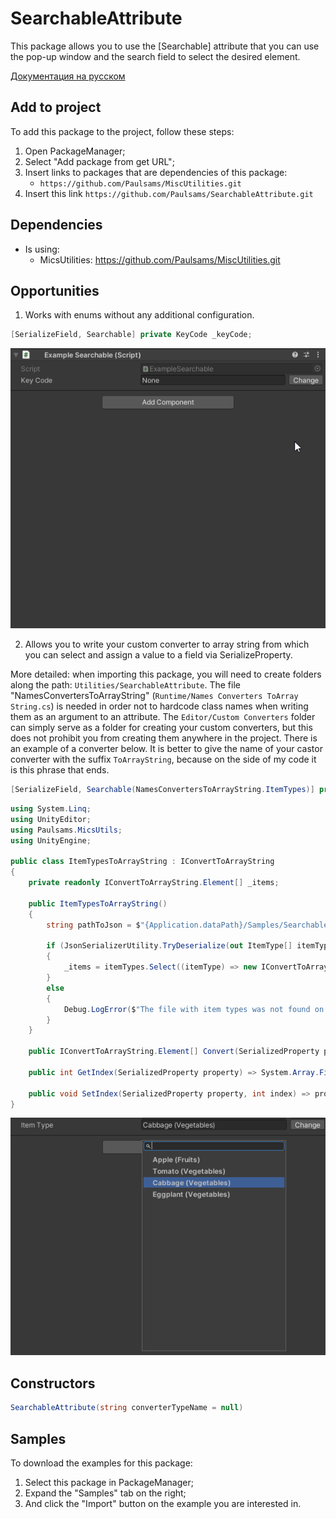 # SearchableAttribute
This package allows you to use the [Searchable] attribute that you can use the pop-up window and the search field to select the desired element.

[Документация на русском](https://github.com/Paulsams/SearchableAttribute/blob/master/Documentation~/RU.md)

## Add to project
To add this package to the project, follow these steps:
1) Open PackageManager;
2) Select "Add package from get URL";
3) Insert links to packages that are dependencies of this package:
    + `https://github.com/Paulsams/MiscUtilities.git`
4) Insert this link `https://github.com/Paulsams/SearchableAttribute.git`

## Dependencies
- Is using:
    + MicsUtilities: https://github.com/Paulsams/MiscUtilities.git

## Opportunities
1) Works with enums without any additional configuration.
```cs
[SerializeField, Searchable] private KeyCode _keyCode;
```

![image](https://github.com/Paulsams/SearchableAttribute/blob/master/Documentation~/Enum%20Example.gif)

2) Allows you to write your custom converter to array string from which you can select and assign a value to a field via SerializeProperty.

More detailed:
when importing this package, you will need to create folders along the path: `Utilities/SearchableAttribute`. The file "NamesConvertersToArrayString" (`Runtime/Names Converters ToArray String.cs`) is needed in order not to hardcode class names when writing them as an argument to an attribute. The `Editor/Custom Converters` folder can simply serve as a folder for creating your custom converters, but this does not prohibit you from creating them anywhere in the project. There is an example of a converter below. It is better to give the name of your castor converter with the suffix `ToArrayString`, because on the side of my code it is this phrase that ends.
```cs
[SerializeField, Searchable(NamesConvertersToArrayString.ItemTypes)] private string _itemType;
```

```cs
using System.Linq;
using UnityEditor;
using Paulsams.MicsUtils;
using UnityEngine;

public class ItemTypesToArrayString : IConvertToArrayString
{
    private readonly IConvertToArrayString.Element[] _items;

    public ItemTypesToArrayString()
    {
        string pathToJson = $"{Application.dataPath}/Samples/SearchableAttribute/Example Enum and One Custom Converter/Runtime/ItemTypes/ItemsTypes.json";

        if (JsonSerializerUtility.TryDeserialize(out ItemType[] itemTypes, pathToJson))
        {
            _items = itemTypes.Select((itemType) => new IConvertToArrayString.Element(itemType.Name, itemType.Category)).ToArray();
        }
        else
        {
            Debug.LogError($"The file with item types was not found on the path: {pathToJson}");
        }
    }

    public IConvertToArrayString.Element[] Convert(SerializedProperty property) => _items;

    public int GetIndex(SerializedProperty property) => System.Array.FindIndex(_items, (element) => element.Name == property.stringValue);

    public void SetIndex(SerializedProperty property, int index) => property.stringValue = _items[index].Name;
}
```

![image](https://github.com/Paulsams/SearchableAttribute/blob/master/Documentation~/Custom%20Converter.png)

## Constructors
```cs
SearchableAttribute(string converterTypeName = null)
```

## Samples
To download the examples for this package:
1) Select this package in PackageManager;
2) Expand the "Samples" tab on the right;
3) And click the "Import" button on the example you are interested in.
